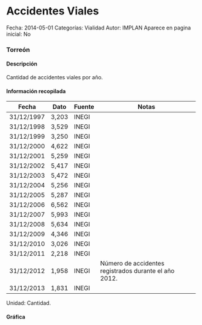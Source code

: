 Accidentes Viales
=====

Fecha: 2014-05-01
Categorías: Vialidad
Autor: IMPLAN
Aparece en pagina inicial: No

### Torreón

#### Descripción

Cantidad de accidentes viales por año.

<!-- break -->

#### Información recopilada

<table class="table table-hover table-bordered matriz">
  <thead>
    <tr><th>Fecha</th><th>Dato</th><th>Fuente</th><th>Notas</th></tr>
  </thead>
  <tbody>
    <tr><td class="centrado">31/12/1997</td><td class="derecha">3,203</td><td>INEGI</td><td></td></tr>
    <tr><td class="centrado">31/12/1998</td><td class="derecha">3,529</td><td>INEGI</td><td></td></tr>
    <tr><td class="centrado">31/12/1999</td><td class="derecha">3,250</td><td>INEGI</td><td></td></tr>
    <tr><td class="centrado">31/12/2000</td><td class="derecha">4,622</td><td>INEGI</td><td></td></tr>
    <tr><td class="centrado">31/12/2001</td><td class="derecha">5,259</td><td>INEGI</td><td></td></tr>
    <tr><td class="centrado">31/12/2002</td><td class="derecha">5,417</td><td>INEGI</td><td></td></tr>
    <tr><td class="centrado">31/12/2003</td><td class="derecha">5,472</td><td>INEGI</td><td></td></tr>
    <tr><td class="centrado">31/12/2004</td><td class="derecha">5,256</td><td>INEGI</td><td></td></tr>
    <tr><td class="centrado">31/12/2005</td><td class="derecha">5,287</td><td>INEGI</td><td></td></tr>
    <tr><td class="centrado">31/12/2006</td><td class="derecha">6,562</td><td>INEGI</td><td></td></tr>
    <tr><td class="centrado">31/12/2007</td><td class="derecha">5,993</td><td>INEGI</td><td></td></tr>
    <tr><td class="centrado">31/12/2008</td><td class="derecha">5,634</td><td>INEGI</td><td></td></tr>
    <tr><td class="centrado">31/12/2009</td><td class="derecha">4,346</td><td>INEGI</td><td></td></tr>
    <tr><td class="centrado">31/12/2010</td><td class="derecha">3,026</td><td>INEGI</td><td></td></tr>
    <tr><td class="centrado">31/12/2011</td><td class="derecha">2,218</td><td>INEGI</td><td></td></tr>
    <tr><td class="centrado">31/12/2012</td><td class="derecha">1,958</td><td>INEGI</td><td>Número de accidentes registrados durante el año 2012.</td></tr>
    <tr><td class="centrado">31/12/2013</td><td class="derecha">1,831</td><td>INEGI</td><td></td></tr>
  </tbody>
</table>

Unidad: Cantidad.

#### Gráfica

<div id="Morrisauxwoker" class="grafica"></div>
<script>
  // Gráfica
  if (typeof varMorrisauxwoker === 'undefined') {
    varMorrisauxwoker = Morris.Line({
      element: 'Morrisauxwoker',
      data: [{ fecha: '1997-12-31', dato: 3203 },{ fecha: '1998-12-31', dato: 3529 },{ fecha: '1999-12-31', dato: 3250 },{ fecha: '2000-12-31', dato: 4622 },{ fecha: '2001-12-31', dato: 5259 },{ fecha: '2002-12-31', dato: 5417 },{ fecha: '2003-12-31', dato: 5472 },{ fecha: '2004-12-31', dato: 5256 },{ fecha: '2005-12-31', dato: 5287 },{ fecha: '2006-12-31', dato: 6562 },{ fecha: '2007-12-31', dato: 5993 },{ fecha: '2008-12-31', dato: 5634 },{ fecha: '2009-12-31', dato: 4346 },{ fecha: '2010-12-31', dato: 3026 },{ fecha: '2011-12-31', dato: 2218 },{ fecha: '2012-12-31', dato: 1958 },{ fecha: '2013-12-31', dato: 1831 }],
      xkey: 'fecha',
      ykeys: ['dato'],
      labels: ['Dato'],
      lineColors: ['#FF5B02'],
      xLabelFormat: function(d) { return d.getDate()+'/'+(d.getMonth()+1)+'/'+d.getFullYear(); },
      dateFormat: function(ts) { var d = new Date(ts); return d.getDate() + '/' + (d.getMonth() + 1) + '/' + d.getFullYear(); }
    });
  }
</script>
